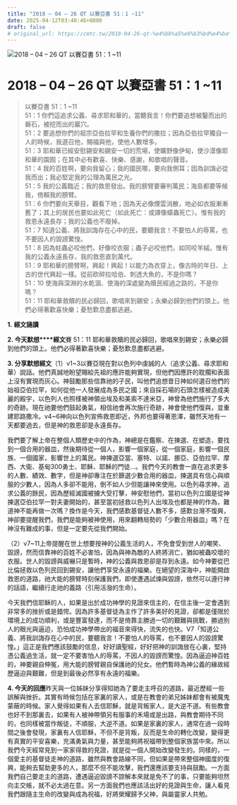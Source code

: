 ```yaml
---
title: "2018 – 04 – 26 QT 以賽亞書 51：1 ~11"
date: 2025-04-12T03:40:46+0800
draft: false
# original_url: https://cmtc.tw/2018-04-26-qt-%e4%bb%a5%e8%b3%bd%e4%ba%9e%e6%9b%b8-51%ef%bc%9a1-11
---
```


![2018 – 04 – 26 QT 以賽亞書 51：1 ~11](/images/qt.jpg   "2018 – 04 – 26 QT 以賽亞書 51：1 ~11")

# 2018 – 04 – 26 QT 以賽亞書 51：1 ~11

> 以賽亞書 51：1 ~11  
> 51：1 你們這追求公義、尋求耶和華的，當聽我言！你們要追想被鑿而出的磐石，被挖而出的巖穴。  
> 51：2 要追想你們的祖宗亞伯拉罕和生養你們的撒拉；因為亞伯拉罕獨自一人的時候，我選召他，賜福與他，使他人數增多。  
> 51：3 耶和華已經安慰錫安和錫安一切的荒場，使曠野像伊甸，使沙漠像耶和華的園囿；在其中必有歡喜、快樂、感謝，和歌唱的聲音。  
> 51：4 我的百姓啊，要向我留心；我的國民哪，要向我側耳；因為訓誨必從我而出；我必堅定我的公理為萬民之光。  
> 51：5 我的公義臨近；我的救恩發出。我的膀臂要審判萬民；海島都要等候我，倚賴我的膀臂。  
> 51：6 你們要向天舉目，觀看下地；因為天必像煙雲消散，地必如衣服漸漸舊了；其上的居民也要如此死亡（如此死亡：或譯像蠓蟲死亡）。惟有我的救恩永遠長存；我的公義也不廢掉。  
> 51：7 知道公義、將我訓誨存在心中的民，要聽我言！不要怕人的辱罵，也不要因人的毀謗驚惶。  
> 51：8 因為蛀蟲必咬他們，好像咬衣服；蟲子必咬他們，如同咬羊絨。惟有我的公義永遠長存，我的救恩直到萬代。  
> 51：9 耶和華的膀臂啊，興起！興起！以能力為衣穿上，像古時的年日、上古的世代興起一樣。從前砍碎拉哈伯、刺透大魚的，不是你嗎？  
> 51：10 使海與深淵的水乾涸、使海的深處變為贖民經過之路的，不是你嗎？  
> 51：11 耶和華救贖的民必歸回，歌唱來到錫安；永樂必歸到他們的頭上。他們必得著歡喜快樂；憂愁歎息盡都逃避。

**1.** **經文誦讀**

**2. 今天默想****經文**賽 51：11 耶和華救贖的民必歸回，歌唱來到錫安；永樂必歸到他們的頭上。他們必得著歡喜快樂；憂愁歎息盡都逃避。

**3. 分享默想經文**（1）v1\~3以賽亞現在對以色列中虔誠的人（追求公義、尋求耶和華）說話。他們真誠地盼望賜給先祖的應許能夠實現，但他們因應許的耽擱和表面上沒有實現而灰心。神鼓勵那些信靠祂的子民，叫他們追想昔日神如何選召他們的始祖亞伯拉罕，如何從他一人發展成為多民之國；來自採石場的石頭怎樣被造成美麗的殿宇，以色列人也照樣被神領出埃及和美索不達米亞，神曾為他們施行了多大的奇跡。現在祂要他們鼓起勇氣，相信祂會再次施行奇跡，神會使他們復與，並重建耶路撒冷。v4\~6神向以色列宣佈救恩即近，外邦也要得著恩澤，雖然天地有一天都要過去，但是神的救恩卻是永遠長存。

我們要了解上帝在整個人類歷史中的作為，神總是在鑑察、在揀選、在塑造，要找到一個合用的器皿，然後期待從一個人，影響一個家庭，從一個家庭，影響一個民族、一個國家，影響世上的萬民。神揀選亞當、塞特、以諾、挪亞、亞伯拉罕、摩西、大衛、基甸300勇士、耶穌、耶穌的門徒…。我們今天的教會一直在追求更多的人數、績效、數字，但是神卻專注在於篩選少數合用的器皿，揀選具有信心與順服的少數人，因為人多卻不能用，倒不如人少但能讓神來使用。以色列尋求神，追求公義的餘民，因為歷經滅國被擄大受打擊，神安慰他們，當初以色列立國是從神揀選亞伯拉罕一對夫妻開始的，甚至當初拯救以色列人出埃及也都是神的作為，難道神不能再做一次嗎？換作是今天，我們感歎基督徒人數不多，感歎台灣不復興，神卻要提醒我們，我們是能夠被神使用，用來翻轉局勢的「少數合用器皿」嗎？在神沒有難成的事，但是一定要先從我們開始。

（2）v7\~11上帝提醒在世上想要按神的公義生活的人，不免會受到世人的嘲笑、毀謗，然而信靠神的百姓不必害怕，因為與神為敵的人終將消亡，猶如被蟲咬壞的衣服。世人的毀謗與威嚇只是暫時，神的公義與救恩卻是存到永遠。如今神要從巴比倫拯救以色列民回到錫安，讓他們享受永遠的福樂。在絕望的深海中，神能開啟救恩的道路，祂大能的膀臂時刻保護我們，即使遭遇試煉與毀謗，依然可以遵行神的話語，繼續行走祂的義路（引用活潑的生命）。

今天我們信耶穌的人，如果是出於成功神學的見證來信主的，在信主後一定會遇到非常多的挫折或是錯愕。因為許多基督徒為主作了許多美好的見證，卻都是僅限於環境上的成功順利，或是豐富發達，而不是倚靠主勝過一切的艱難與挑戰，勝過別人的眼光與逼迫，恐怕成功神學帶出的福音來得快，流失的也快。V7「知道公義、將我訓誨存在心中的民，要聽我言！不要怕人的辱罵，也不要因人的毀謗驚惶。」這正是我們應該鼓勵的信息，好好讀聖經，好好把神的訓誨放在心裏，堅持憑公義過生活，就一定不要害怕人的辱罵，不因人的毀謗而驚惶。因為逼迫神百姓的，神要親自伸冤，用大能的膀臂親自保護祂的兒女。他們暫時為神公義的緣故經歷逼迫與艱難，但是到最後必然享有永遠的福樂。

**4. 今天的回應**昨天與一位姊妹分享得知她為了要走主呼召的道路，最近歷經一些誤解與挫折。其實有時候包括在家裏的家人，或是在教會的弟兄姊妹都會有被魔鬼蒙蔽的時候。家人覺得如果有人去信耶穌，就是背叛家人，是大逆不道。有些教會也好不到那裏去，如果有人被神帶領另有服事的禾場或是出路，與教會期待不同的，也同樣被當作叛徒，不順服，大逆不道。如果是家裏的家人，通常在過一段時間之後會發現，家裏有人信耶穌，不但不是背叛，反而是生命的轉化改變，變得更有真實的平安喜樂，充滿勇氣與力量，甚至能夠將祝福帶到整個家族當中來。所以我們今天經常見到一家家得救的見證，就是從一個人開始改變發生的。同樣的，一個愛主的基督徒走神的道路，雖然與教會路線不同，但如果是帶來整個神國度的復興，能夠去幫助更多的人，那麼不但不能攻擊，我們還應該要支持與鼓勵。一方面我們自己要走主的道路，遭遇逼迫毀謗不諒解本來就是免不了的事，只要能夠坦然向主交帳，就不必太過在意。另一方面我們也應該活出好的見證與生命，讓人看見我們跟隨主生命的改變與成為祝福，好將榮耀歸予父神，與屬靈家人共勉。